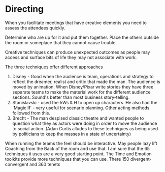 # Directing

When you facilitate meetings that have creative elements you need to assess the attendees quickly.

Determine who are up for it and put them together. Place the others outside the room or someplace that they cannot cause trouble.

Creative techniques can produce unexpected outcomes as people may access and surface bits of life they may not associate with work.

The three techniques offer different approaches

1. Disney - Good when the audience is team, operations and strategy to reflect the dreamer, realist and critic that made the man. The audience is moved by animation. When Disney/Pixar write stories they have three separate teams to make the material work for the different audience sections. Sound's better than most business story-telling.
2. Stanislavski - used the 5Ws & H to open up characters. He also had the 'Magic If' - very useful for scenario planning. Other acting methods followed from this.
3. Brecht - The man despised classic theatre and wanted people to question what they as actors were doing in order to move the audience to social action. (Adan Curtis alludes to these techniques as being used by politicians to keep the masses in a state of uncertainty)

When running the teams the feel should be interactive. May people lazy lift Coaching from the Back of the room and use that. I am sure that the 65 techniques it uses are a very good starting point. The Time and Emotion toolkits provide more techniques that you can use. There 150 divergent-convergent and 360 tenets